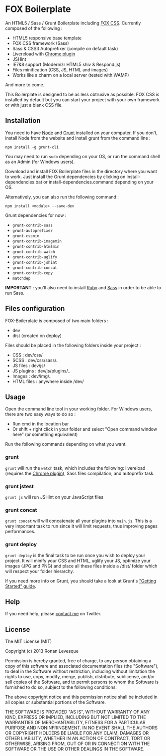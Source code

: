 # FOX Boilerplate

An HTML5 / Sass / Grunt Boilerplate including [FOX CSS](http://fox-css.com). Currently composed of the following :

* HTML5 responsive base template
* FOX CSS framework (Sass)
* Sass & CSS3 Autoprefixer (compile on default task)
* Livereload with [Chrome plugin](https://chrome.google.com/webstore/detail/livereload/jnihajbhpnppcggbcgedagnkighmdlei)
* JSHint
* IE7&8 support (Modernizr HTML5 shiv & Respond.js)
* Files minification (CSS, JS, HTML and images)
* Works like a charm on a local server (tested with WAMP)

And more to come.

This Boilerplate is designed to be as less obtrusive as possible. FOX CSS is installed by default but you can start your project with your own framework or with just a blank CSS file.

## Installation

You need to have [Node](http://nodejs.org/) and [Grunt](http://gruntjs.com/) installed on your computer. If you don't, install Node from the website and install grunt from the command line :

	npm install -g grunt-cli

You may need to run `sudo` depending on your OS, or run the command shell as an Admin (for Windows users).

Download and install FOX Boilerplate files in the directory where you want to work. Just install the Grunt dependencies by clicking on install-dependencies.bat or install-dependencies.command depending on your OS.

Alternatively, you can also run the following command :

	npm install <module> --save-dev

Grunt dependencies for now :

* `grunt-contrib-sass`
* `grunt-autoprefixer`
* `grunt-cssmin`
* `grunt-contrib-imagemin`
* `grunt-contrib-htmlmin`
* `grunt-contrib-watch`
* `grunt-contrib-uglify`
* `grunt-contrib-jshint`
* `grunt-contrib-concat`
* `grunt-contrib-copy`
* `matchdep`

**IMPORTANT** : you'll also need to install [Ruby](https://www.ruby-lang.org) and [Sass](http://sass-lang.com/) in order to be able to run Sass.

## Files configuration

FOX-Boilerplate is composed of two main folders :

* dev
* dist (created on deploy)

Files should be placed in the following folders inside your project :

* CSS : dev/css/
* SCSS : dev/css/sass/..
* JS files : dev/js/
* JS plugins : dev/js/plugins/..
* Images : dev/img/..
* HTML files : anywhere inside /dev/

## Usage

Open the command line tool in your working folder. For Windows users, there are two easy ways to do so :

* Run cmd in the location bar
* Or shift + right click in your folder and select "Open command window here" (or something equivalent)

Run the following commands depending on what you want.

### grunt

`grunt` will run the `watch` task, which includes the following: livereload (requires the [Chrome plugin](https://chrome.google.com/webstore/detail/livereload/jnihajbhpnppcggbcgedagnkighmdlei)), Sass files compilation, and autoprefix task.

### grunt jstest

`grunt js` will run JSHint on your JavaScript files

### grunt concat

`grunt concat` will will concatenate all your plugins into `main.js`. This is a very important task to run since it will limit requests, thus improving pages performances.

### grunt deploy

`grunt deploy` is the final task to be run once you wish to deploy your project. It will minify your CSS and HTML, uglify your JS, optimize your images (JPG and PNG) and place all these files inside a /dist/ folder which will respect your folder hierarchy.

If you need more info on Grunt, you should take a look at Grunt's ["Getting Started" guide](http://gruntjs.com/getting-started).

## Help

If you need help, please [contact me](https://twitter.com/eskiiss) on Twitter.

## License

The MIT License (MIT)

Copyright (c) 2013 Ronan Levesque

Permission is hereby granted, free of charge, to any person obtaining a copy
of this software and associated documentation files (the "Software"), to deal
in the Software without restriction, including without limitation the rights
to use, copy, modify, merge, publish, distribute, sublicense, and/or sell
copies of the Software, and to permit persons to whom the Software is
furnished to do so, subject to the following conditions:

The above copyright notice and this permission notice shall be included in
all copies or substantial portions of the Software.

THE SOFTWARE IS PROVIDED "AS IS", WITHOUT WARRANTY OF ANY KIND, EXPRESS OR
IMPLIED, INCLUDING BUT NOT LIMITED TO THE WARRANTIES OF MERCHANTABILITY,
FITNESS FOR A PARTICULAR PURPOSE AND NONINFRINGEMENT. IN NO EVENT SHALL THE
AUTHORS OR COPYRIGHT HOLDERS BE LIABLE FOR ANY CLAIM, DAMAGES OR OTHER
LIABILITY, WHETHER IN AN ACTION OF CONTRACT, TORT OR OTHERWISE, ARISING FROM,
OUT OF OR IN CONNECTION WITH THE SOFTWARE OR THE USE OR OTHER DEALINGS IN
THE SOFTWARE.

